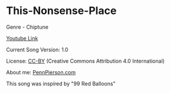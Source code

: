 # This-Nonsense-Place
Genre - Chiptune

[Youtube Link](https://www.youtube.com/watch?v=NJnYss6EHqo&index=27&list=PLye9mcKwe2zy3KW8uK_3F7HVMjJjdqSqU)

Current Song Version: 1.0

License: [CC-BY](http://creativecommons.org/licenses/by/4.0/) (Creative Commons Attribution 4.0 International)

About me: [PennPierson.com](http://pennpierson.com/)

This song was inspired by "99 Red Balloons"